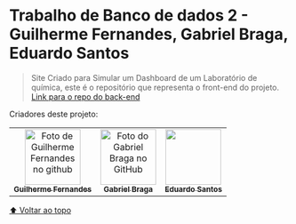 # Trabalho de Banco de dados 2 - Guilherme Fernandes, Gabriel Braga, Eduardo Santos



> Site Criado para Simular um Dashboard de um Laboratório de química, este é o repositório que representa o front-end do projeto.<br>
<a href="https://github.com/EduardodosSantosRocha2/BACKEND_LABORATORIO_QUIMICA">Link para o repo do back-end</a>


Criadores deste projeto: 

<table>
  <tr>
    <td align="center">
      <a href="https://github.com/guigutox">
        <img src="https://avatars.githubusercontent.com/u/69806054?s=400&u=4c846bb98981db7af450fd8d9a1636fc01df470e&v=4" width="100px;" alt="Foto de Guilherme Fernandes no github"/><br>
        <sub>
          <b>Guilherme Fernandes</b>
        </sub>
      </a>
    </td>
    <td align="center">
      <a href="#">
        <img src="https://avatars.githubusercontent.com/u/73250873?v=4" width="100px;" alt="Foto do Gabriel Braga no GitHub"/><br>
        <sub>
          <b>Gabriel Braga</b>
        </sub>
      </a>
    </td>
      <td align="center">
        <a href="#">
          <img src="" width="100px;" alt=""/><br>
          <sub>
            <b>Eduardo Santos</b>
          </sub>
        </a>
    </td>
  </tr>
</table>

[⬆ Voltar ao topo](#nome-do-projeto)<br>
